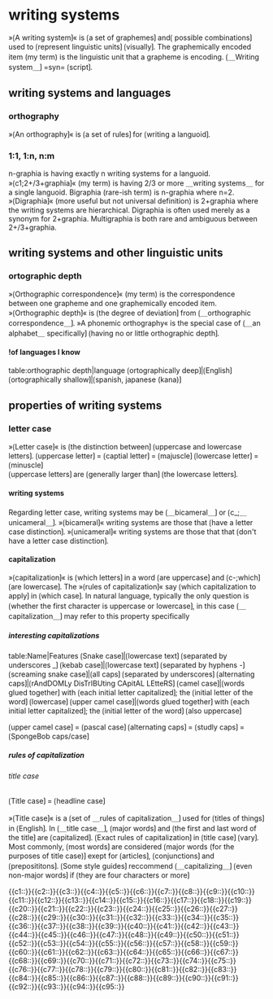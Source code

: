 # writing systems

»⟮A writing system⟯« is ⟮a set of graphemes⟯ and⟮ possible combinations⟯ used to ⟮represent linguistic units⟯ ⟮visually⟯.
The graphemically encoded item (my term) is the linguistic unit that a grapheme is encoding.
⟮＿Writing system＿⟯ =syn= ⟮script⟯.

## writing systems and languages

### orthography

»⟮An orthography⟯« is ⟮a set of rules⟯ for ⟮writing a languoid⟯.

### 1:1, 1:n, n:m

n-graphia is having exactly n writing systems for a languoid.
»⟮c1;2+/3+graphia⟯« (my term) is having 2/3 or more ＿writing systems＿ for a single languoid.
Bigraphia (rare-ish term) is n-graphia where n=2.
»⟮Digraphia⟯« (more useful but not universal definition) is 2+graphia where the writing systems are hierarchical.
Digraphia is often used merely as a synonym for 2+graphia.
Multigraphia is both rare and ambiguous between 2+/3+graphia.

## writing systems and other linguistic units

### ortographic depth

»⟮Orthographic correspondence⟯« (my term) is the correspondence between one grapheme and one graphemically encoded item.
»⟮Orthographic depth⟯« is ⟮the degree of deviation⟯ from ⟮＿orthographic correspondence＿⟯.
»A phonemic orthography« is the special case of ⟮＿an alphabet＿ specifically⟯ ⟮having no or little orthographic depth⟯.

#### !of languages I know

table:orthographic depth|language
⟮ortographically deep⟯|⟮English⟯
⟮ortographically shallow⟯|⟮spanish, japanese (kana)⟯

## properties of writing systems

### letter case

»⟮Letter case⟯« is ⟮the distinction between⟯ ⟮uppercase and lowercase letters⟯. 
⟮uppercase letter⟯ = ⟮captial letter⟯ = ⟮majuscle⟯ 
⟮lowercase letter⟯ = ⟮minuscle⟯  
⟮uppercase letters⟯ are ⟮generally larger than⟯ ⟮the lowercase letters⟯. 

#### writing systems

Regarding letter case, writing systems may be ⟮＿bicameral＿⟯ or ⟮c_;＿unicameral＿⟯.
»⟮bicameral⟯« writing systems are those that ⟮have a letter case distinction⟯.
»⟮unicameral⟯« writing systems are those that that ⟮don't have a letter case distinction⟯.

#### capitalization

»⟮capitalization⟯« is ⟮which letters⟯ in a word ⟮are uppercase⟯ and ⟮c-;which⟯ ⟮are lowercase⟯.
The »⟮rules of capitalization⟯« say ⟮which capitalization to apply⟯ in ⟮which case⟯.
In natural language, typically the only question is ⟮whether the first character is uppercase or lowercase⟯, in this case ⟮＿capitalization＿⟯ may refer to this property specifically

##### interesting capitalizations

table:Name|Features
⟮Snake case⟯|⟮lowercase text⟯ ⟮separated by underscores _⟯
⟮kebab case⟯|⟮lowercase text⟯ ⟮separated by hyphens -⟯
⟮screaming snake case⟯|⟮all caps⟯ ⟮separated by underscores⟯
⟮alternating caps⟯|⟮rAndDOMLy DisTrIBUting CApitAL LEtteRS⟯
⟮camel case⟯|⟮words glued together⟯ with ⟮each initial letter capitalized⟯; the ⟮initial letter of the word⟯ ⟮lowercase⟯
⟮upper camel case⟯|⟮words glued together⟯ with ⟮each initial letter capitalized⟯; the ⟮initial letter of the word⟯ ⟮also uppercase⟯

⟮upper camel case⟯ = ⟮pascal case⟯
⟮alternating caps⟯ = ⟮studly caps⟯ = ⟮SpongeBob caps/case⟯

##### rules of capitalization

###### title case

⟮Title case⟯ = ⟮headline case⟯

»⟮Title case⟯« is a ⟮set of ＿rules of capitalization＿⟯ used for ⟮titles of things⟯ in ⟮English⟯. 
In ⟮＿title case＿⟯, ⟮major words⟯ and ⟮the first and last word of the title⟯ are ⟮capitalized⟯. 
⟮Exact rules of capitalization⟯ in ⟮title case⟯ ⟮vary⟯. 
Most commonly, ⟮most words⟯ are considered ⟮major words (for the purposes of title case)⟯ exept for ⟮articles⟯, ⟮conjunctions⟯ and ⟮preposititons⟯.
⟮Some style guides⟯ reccommend ⟮＿capitalizing＿⟯ ⟮even non-major words⟯ if ⟮they are four characters or more⟯

<span class="cloze-dump">{{c1::}}{{c2::}}{{c3::}}{{c4::}}{{c5::}}{{c6::}}{{c7::}}{{c8::}}{{c9::}}{{c10::}}{{c11::}}{{c12::}}{{c13::}}{{c14::}}{{c15::}}{{c16::}}{{c17::}}{{c18::}}{{c19::}}{{c20::}}{{c21::}}{{c22::}}{{c23::}}{{c24::}}{{c25::}}{{c26::}}{{c27::}}{{c28::}}{{c29::}}{{c30::}}{{c31::}}{{c32::}}{{c33::}}{{c34::}}{{c35::}}{{c36::}}{{c37::}}{{c38::}}{{c39::}}{{c40::}}{{c41::}}{{c42::}}{{c43::}}{{c44::}}{{c45::}}{{c46::}}{{c47::}}{{c48::}}{{c49::}}{{c50::}}{{c51::}}{{c52::}}{{c53::}}{{c54::}}{{c55::}}{{c56::}}{{c57::}}{{c58::}}{{c59::}}{{c60::}}{{c61::}}{{c62::}}{{c63::}}{{c64::}}{{c65::}}{{c66::}}{{c67::}}{{c68::}}{{c69::}}{{c70::}}{{c71::}}{{c72::}}{{c73::}}{{c74::}}{{c75::}}{{c76::}}{{c77::}}{{c78::}}{{c79::}}{{c80::}}{{c81::}}{{c82::}}{{c83::}}{{c84::}}{{c85::}}{{c86::}}{{c87::}}{{c88::}}{{c89::}}{{c90::}}{{c91::}}{{c92::}}{{c93::}}{{c94::}}{{c95::}}</span>